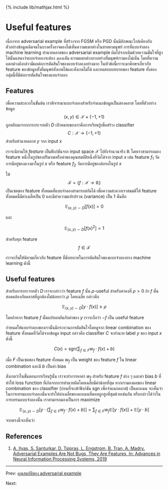{% include lib/mathjax.html %}
# Useful features

เนื่องจาก adversarial example ที่สร้างจาก FGSM หรือ PGD นั้นมีลักษณะใกล้เคียงกับตัวอย่างข้อมูลเดิมจนในบางครั้งอาจมองไม่เห็นความแตกต่างในสายตามนุษย์ การที่แบบจำลอง machine learning ทำนายคลาสของ adversarial example ผิดไปจากเดิมด้วยความมั่นใจที่สูงได้นั้นแสดงว่าแบบจำลองจะต้อง
_มองเห็น_ ความแตกต่างบางอย่างที่มนุษย์เรามองไม่เห็น โดยที่ความแตกต่างดังกล่าวมีผลต่อการตัดสินใจของแบบจำลองอย่างมาก ในหัวข้อนี้เราจะมาศึกษาเกี่ยวกับ feature
ของข้อมูลทั้งที่มนุษย์สังเกตได้และสังเกตไม่ได้ และทดสอบบทบาทของ feature
ทั้งสองกลุ่มนี้ที่มีต่อการตัดสินใจของแบบจำลอง

## Features
เพื่อความสะดวกในขั้นต้น เราพิจารณาแบบจำลองสำหรับจำแนกข้อมูลเป็นสองคลาส โดยที่ตัวอย่างข้อมูล
$$(x, y)\in \mathcal{X} \times\{-1, +1\}$$ ถูกหยิบมาจากการกระจายตัว $D$ เป้าหมายของเราคือการเรียนรู้เพื่อสร้าง
classifier $$C:\mathcal{X}\to\{-1, +1\}$$ สำหรับทำนายคลาส $y$ จาก input $x$

เราจะนิยามให้ _feature_ เป็นฟังก์ชันจาก input space $\mathcal{X}$ ไปยังจำนวนจริง $\mathbb{R}$
โดยเราสามารถมอง feature หนึ่งในรูปของปริมาณหรือค่าของคุณสมบัติหนึ่งที่วัดได้จาก input $x$ เช่น
feature $f_1$ วัดการมีอยู่ของดวงตาในรูป $x$ หรือ feature $f_2$ วัดการมีอยู่ของล้อรถในรูป $x$

ให้ $$\mathcal{F}=\{f:\mathcal{X}\to \mathbb{R}\}$$ เป็นเซตของ feature ทั้งหมดที่แบบจำลองสามารถสกัดได้ เพื่อความสะดวกเราสมมติให้ feature ทั้งหมดนี้มีค่าเฉลี่ยเป็น 0 และมีค่าความแปรปรวน (variance) เป็น 1
นั่นคือ

$$
\mathbb{E}_{(x,y)\sim D}[f(x)] = 0
$$  

และ

$$
\mathbb{E}_{(x,y)\sim D}[f(x)^2]=1
$$

สำหรับทุก feature $$f\in \mathcal{F}$$

เราจะเริ่มให้นิยามเกี่ยวกับ feature ที่มีบทบาทในการตัดสินใจของแบบจำลองทาง machine learning ดังนี้

## Useful features
สำหรับการกระจายตัว $D$ เราจะกล่าวว่า feature $f$ นั้น $\rho$-useful สำหรับค่าคงที่ $\rho>0$
ถ้า $f$ นั้นสอดคล้องกับคลาสที่ถูกต้องไม่น้อยกว่า $\rho$ โดยเฉลี่ย กล่าวคือ

$$
\mathbb{E}_{(x,y)\sim D}[y\cdot f(x)]\geq\rho
$$

โดยถ้าหาก feature $f$ นั้นแปรผกผันกับค่าของ $y$ เราจะถือว่า $-f$ เป็น useful feature

กำหนดให้แบบจำลองของเรานั้นมีกระบวนการตัดสินใจโดยดูจาก linear combination
ของ feature ทั้งหมดที่วัดได้จากข้อมูล input กล่าวคือ classifier $C$ จะทำนาย label $y$ ของ
input $x$ ดังนี้

$$
C(x) = \text{sgn}\left(\sum_{f\in F}w_f\cdot f(x) + b\right)
$$

เมื่อ $F$ เป็นเซตของ feature ทั้งหมด $w_f$ เป็น weight ของ feature $f$ ใน linear combination
และมี $b$ เป็นค่า bias

สังเกตว่าในขั้นตอนการเรียนรู้นั้น เราจะทำการหาค่า $w_f$ สำหรับ feature $f$ ต่าง ๆ และค่า bias $b$
ที่ทำให้ loss function ที่เกิดจากการทำนายผิดโดยเฉลี่ยมีค่าน้อยที่สุด หากเรามองผลของ linear combination ของ classifier (ก่อนที่จะเข้าฟังก์ชัน sgn เพื่อจำแนกคลาส) เป็นคะแนน จะเห็นว่าในการเทรนแบบจำลองนั้นจะทำให้ค่าเฉลี่ยของคะแนนที่ตอบถูกสูงที่สุดด้วยเช่นกัน หรือกล่าวได้ว่าในการเทรนแบบจำลองนั้น
เราสามารถมองเป็นการ maximize

$$
\mathbb{E}_{(x,y)\sim D}\left[y\cdot \left(\sum_{f\in F}w_f\cdot f(x) + b\right)\right]
=\sum_{f\in F}w_f\mathbb{E}[y\cdot f(x)] + \mathbb{E}[y\cdot b]
$$

จากตรงนี้จะเห็นว่า



## References

1. [A. Ilyas, S. Santurkar, D. Tsipras, L. Engstrom, B. Tran, A. Madry. Adversarial Examples Are Not Bugs, They Are Features, In: Advances in Neural Information Processing Systems, 2019](https://arxiv.org/abs/1905.02175)

---
Prev: [คุณสมบัติของ adversarial example](https://vacharapat.github.io/Adversarial-Machine-Learning/docs/feat1)

Next:
